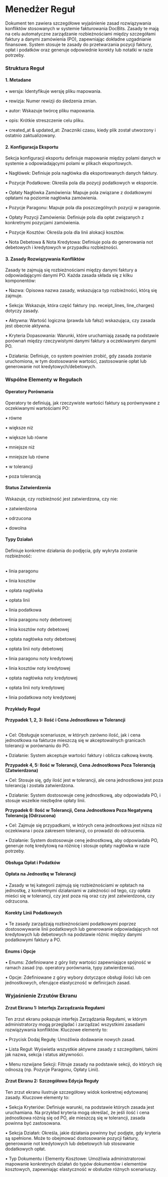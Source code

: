 # Menedżer Reguł

Dokument ten zawiera szczegółowe wyjaśnienie zasad rozwiązywania konfliktów stosowanych w systemie fakturowania DocBits. Zasady te mają na celu automatyczne zarządzanie rozbieżnościami między szczegółami faktury a danymi zamówienia (PO), zapewniając dokładne uzgadnianie finansowe. System stosuje te zasady do przetwarzania pozycji faktury, opłat i podatków oraz generuje odpowiednie korekty lub notatki w razie potrzeby.

### Struktura Reguł

#### 1. Metadane

• wersja: Identyfikuje wersję pliku mapowania.

• rewizja: Numer rewizji do śledzenia zmian.

• autor: Wskazuje twórcę pliku mapowania.

• opis: Krótkie streszczenie celu pliku.

• created\_at & updated\_at: Znaczniki czasu, kiedy plik został utworzony i ostatnio zaktualizowany.

#### 2. Konfiguracja Eksportu

Sekcja konfiguracji eksportu definiuje mapowanie między polami danych w systemie a odpowiadającymi polami w plikach eksportowych.

• Nagłówek: Definiuje pola nagłówka dla eksportowanych danych faktury.

• Pozycje Podatkowe: Określa pola dla pozycji podatkowych w eksporcie.

• Opłaty Nagłówka Zamówienia: Mapuje pola związane z dodatkowymi opłatami na poziomie nagłówka zamówienia.

• Pozycje Paragonu: Mapuje pola dla poszczególnych pozycji w paragonie.

• Opłaty Pozycji Zamówienia: Definiuje pola dla opłat związanych z konkretnymi pozycjami zamówienia.

• Pozycje Kosztów: Określa pola dla linii alokacji kosztów.

• Nota Debetowa & Nota Kredytowa: Definiuje pola do generowania not debetowych i kredytowych w przypadku rozbieżności.

#### 3. Zasady Rozwiązywania Konfliktów

Zasady te zajmują się rozbieżnościami między danymi faktury a odpowiadającymi danymi PO. Każda zasada składa się z kilku komponentów:

• Nazwa: Opisowa nazwa zasady, wskazująca typ rozbieżności, którą się zajmuje.

• Sekcja: Wskazuje, która część faktury (np. receipt\_lines, line\_charges) dotyczy zasady.

• Aktywna: Wartość logiczna (prawda lub fałsz) wskazująca, czy zasada jest obecnie aktywna.

• Kryteria Dopasowania: Warunki, które uruchamiają zasadę na podstawie porównań między rzeczywistymi danymi faktury a oczekiwanymi danymi PO.

• Działania: Definiuje, co system powinien zrobić, gdy zasada zostanie uruchomiona, w tym dostosowanie wartości, zastosowanie opłat lub generowanie not kredytowych/debetowych.

### Wspólne Elementy w Regułach

#### Operatory Porównania

Operatory te definiują, jak rzeczywiste wartości faktury są porównywane z oczekiwanymi wartościami PO:

• równe

• większe niż

• większe lub równe

• mniejsze niż

• mniejsze lub równe

• w tolerancji

• poza tolerancją

#### Status Zatwierdzenia

Wskazuje, czy rozbieżność jest zatwierdzona, czy nie:

• zatwierdzona

• odrzucona

• dowolna

#### Typy Działań

Definiuje konkretne działania do podjęcia, gdy wykryta zostanie rozbieżność:

\
• linia paragonu

• linia kosztów

• opłata nagłówka

• opłata linii

• linia podatkowa

• linia paragonu noty debetowej

• linia kosztów noty debetowej

• opłata nagłówka noty debetowej

• opłata linii noty debetowej

• linia paragonu noty kredytowej

• linia kosztów noty kredytowej

• opłata nagłówka noty kredytowej

• opłata linii noty kredytowej

• linia podatkowa noty kredytowej

#### Przykłady Reguł

**Przypadek 1, 2, 3: Ilość i Cena Jednostkowa w Tolerancji**

\
• Cel: Obsługuje scenariusze, w których zarówno ilość, jak i cena jednostkowa na fakturze mieszczą się w akceptowalnych granicach tolerancji w porównaniu do PO.

• Działanie: System akceptuje wartości faktury i oblicza całkową kwotę.

**Przypadek 4, 5: Ilość w Tolerancji, Cena Jednostkowa Poza Tolerancją (Zatwierdzona)**

• Cel: Stosuje się, gdy ilość jest w tolerancji, ale cena jednostkowa jest poza tolerancją i została zatwierdzona.

• Działanie: System dostosowuje cenę jednostkową, aby odpowiadała PO, i stosuje wszelkie niezbędne opłaty linii.

**Przypadek 6: Ilość w Tolerancji, Cena Jednostkowa Poza Negatywną Tolerancją (Odrzucona)**

• Cel: Zajmuje się przypadkami, w których cena jednostkowa jest niższa niż oczekiwana i poza zakresem tolerancji, co prowadzi do odrzucenia.

• Działanie: System dostosowuje cenę jednostkową, aby odpowiadała PO, generuje notę kredytową na różnicę i stosuje opłaty nagłówka w razie potrzeby.

#### Obsługa Opłat i Podatków

#### Opłata na Jednostkę w Tolerancji

• Zasady w tej kategorii zajmują się rozbieżnościami w opłatach na jednostkę, z konkretnymi działaniami w zależności od tego, czy opłata mieści się w tolerancji, czy jest poza nią oraz czy jest zatwierdzona, czy odrzucona.

#### Korekty Linii Podatkowych

• Te zasady zarządzają rozbieżnościami podatkowymi poprzez dostosowywanie linii podatkowych lub generowanie odpowiadających not kredytowych lub debetowych na podstawie różnic między danymi podatkowymi faktury a PO.

#### Enums i Opcje

• Enums: Zdefiniowane z góry listy wartości zapewniające spójność w ramach zasad (np. operatory porównania, typy zatwierdzenia).

• Opcje: Zdefiniowane z góry wybory dotyczące obsługi ilości lub cen jednostkowych, oferujące elastyczność w definicjach zasad.

### Wyjaśnienie Zrzutów Ekranu

#### Zrzut Ekranu 1: Interfejs Zarządzania Regułami

Ten zrzut ekranu pokazuje interfejs Zarządzania Regułami, w którym administratorzy mogą przeglądać i zarządzać wszystkimi zasadami rozwiązywania konfliktów. Kluczowe elementy to:

• Przycisk Dodaj Regułę: Umożliwia dodawanie nowych zasad.

• Lista Reguł: Wyświetla wszystkie aktywne zasady z szczegółami, takimi jak nazwa, sekcja i status aktywności.

• Menu rozwijane Sekcji: Filtruje zasady na podstawie sekcji, do których się odnoszą (np. Pozycje Paragonu, Opłaty Linii).

#### Zrzut Ekranu 2: Szczegółowa Edycja Reguły

Ten zrzut ekranu ilustruje szczegółowy widok konkretnej edytowanej zasady. Kluczowe elementy to:

• Sekcja Kryteriów: Definiuje warunki, na podstawie których zasada jest uruchamiana. Na przykład kryteria mogą określać, że jeśli ilość i cena jednostkowa różnią się od PO, ale mieszczą się w tolerancji, zasada powinna być zastosowana.

• Sekcja Działań: Określa, jakie działania powinny być podjęte, gdy kryteria są spełnione. Może to obejmować dostosowanie pozycji faktury, generowanie not kredytowych lub debetowych lub stosowanie dodatkowych opłat.

• Typ Dokumentu i Elementy Kosztowe: Umożliwia administratorowi mapowanie konkretnych działań do typów dokumentów i elementów kosztowych, zapewniając elastyczność w obsłudze różnych scenariuszy.

